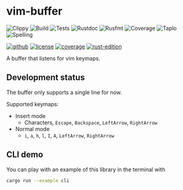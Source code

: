 # vim-buffer

![Clippy](https://github.com/t-webber/vim-buffer/actions/workflows/clippy.yml/badge.svg?branch=main)
![Build](https://github.com/t-webber/vim-buffer/actions/workflows/build.yml/badge.svg?branch=main)
![Tests](https://github.com/t-webber/vim-buffer/actions/workflows/tests.yml/badge.svg?branch=main)
![Rustdoc](https://github.com/t-webber/vim-buffer/actions/workflows/rustdoc.yml/badge.svg?branch=main)
![Rusfmt](https://github.com/t-webber/vim-buffer/actions/workflows/rustfmt.yml/badge.svg?branch=main)
![Coverage](https://github.com/t-webber/vim-buffer/actions/workflows/coverage.yml/badge.svg?branch=main)
![Taplo](https://github.com/t-webber/vim-buffer/actions/workflows/taplo.yml/badge.svg?branch=main)
![Spelling](https://github.com/t-webber/vim-buffer/actions/workflows/spelling.yml/badge.svg?branch=main)

[![github](https://img.shields.io/badge/GitHub-t--webber/vim--buffer-blue?logo=GitHub)](https://github.com/t-webber/vim-buffer)
[![license](https://img.shields.io/badge/Licence-MIT%20or%20Apache%202.0-darkgreen)](https://github.com/t-webber/vim-buffer?tab=MIT-2-ov-file)
[![coverage](https://img.shields.io/badge/Coverage-100%25-purple)](https://github.com/t-webber/vim-buffer/actions/workflows/nightly.yml)
[![rust-edition](https://img.shields.io/badge/Rust--edition-2024-darkred?logo=Rust)](https://doc.rust-lang.org/stable/edition-guide/rust-2024/)

A buffer that listens for vim keymaps.

## Development status

The buffer only supports a single line for now.

Supported keymaps:

- Insert mode
  - Characters, `Escape`, `Backspace`, `LeftArrow`, `RightArrow`
- Normal mode
  - `i`, `a`, `h`, `l`, `I`, `A`, `LeftArrow`, `RightArrow`

## CLI demo

You can play with an example of this library in the terminal with

```sh
cargo run --example cli
```

